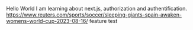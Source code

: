 Hello World
I am learning about next.js, authorization and authentification.
https://www.reuters.com/sports/soccer/sleeping-giants-spain-awaken-womens-world-cup-2023-08-16/
feature
test
